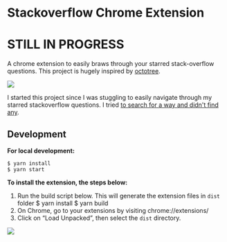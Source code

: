 # Stackoverflow Chrome Extension

# STILL IN PROGRESS

A chrome extension to easily braws through your starred stack-overflow questions. This project is hugely inspired by [octotree](https://github.com/buunguyen/octotree).

![](https://dzwonsemrish7.cloudfront.net/items/0S42303U0y1H362i2u3R/Screen%20Recording%202018-05-30%20at%2009.49%20PM.gif)

I started this project since I was stuggling to easily navigate through my starred stackoverflow questions. I tried [to search for a way and didn't find any](https://meta.stackexchange.com/questions/3912/better-favourites-organisation). 

## Development

**For local development:**

    $ yarn install
    $ yarn start

**To install the extension, the steps below:** 

1. Run the build script below. This will generate the extension files in `dist` folder
    $ yarn install 
    $ yarn build
2. On Chrome, go to your extensions by visiting chrome://extensions/
3. Click on “Load Unpacked”, then select the `dist`  directory. 

![](https://cl.ly/3r2Q3k0F1v1q/Screen%2520Recording%25202018-05-30%2520at%252009.59%2520PM.gif)


